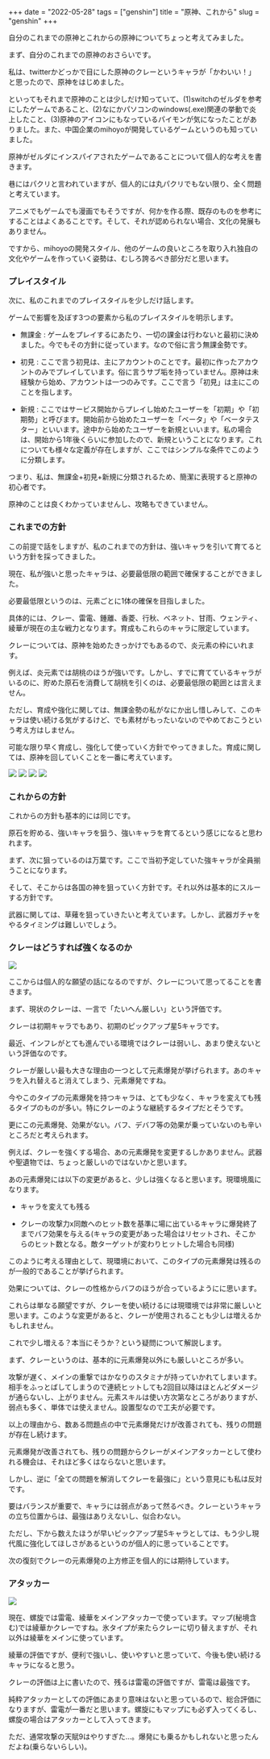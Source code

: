 +++
date = "2022-05-28"
tags = ["genshin"]
title = "原神、これから"
slug = "genshin"
+++

自分のこれまでの原神とこれからの原神についてちょっと考えてみました。

まず、自分のこれまでの原神のおさらいです。

私は、twitterかどっかで目にした原神のクレーというキャラが「かわいい！」と思ったので、原神をはじめました。

といってもそれまで原神のことは少しだけ知っていて、(1)switchのゼルダを参考にしたゲームであること、(2)なにかパソコンのwindows(.exe)関連の挙動で炎上したこと、(3)原神のアイコンにもなっているパイモンが気になったことがありました。また、中国企業のmihoyoが開発しているゲームというのも知っていました。

原神がゼルダにインスパイアされたゲームであることについて個人的な考えを書きます。

巷にはパクリと言われていますが、個人的には丸パクリでもない限り、全く問題と考えています。

アニメでもゲームでも漫画でもそうですが、何かを作る際、既存のものを参考にすることはよくあることです。そして、それが認められない場合、文化の発展もありません。

ですから、mihoyoの開発スタイル、他のゲームの良いところを取り入れ独自の文化やゲームを作っていく姿勢は、むしろ誇るべき部分だと思います。

### プレイスタイル

次に、私のこれまでのプレイスタイルを少しだけ話します。

ゲームで影響を及ぼす3つの要素から私のプレイスタイルを明示します。

- 無課金 : ゲームをプレイするにあたり、一切の課金は行わないと最初に決めました。今でもその方針に従っています。なので俗に言う無課金勢です。

- 初見 : ここで言う初見は、主にアカウントのことです。最初に作ったアカウントのみでプレイしています。俗に言うサブ垢を持っていません。原神は未経験から始め、アカウントは一つのみです。ここで言う「初見」は主にこのことを指します。

- 新規 : ここではサービス開始からプレイし始めたユーザーを「初期」や「初期勢」と呼びます。開始前から始めたユーザーを「ベータ」や「ベータテスター」といいます。途中から始めたユーザーを新規といいます。私の場合は、開始から1年後くらいに参加したので、新規ということになります。これについても様々な定義が存在しますが、ここではシンプルな条件でこのように分類します。

つまり、私は、無課金+初見+新規に分類されるため、簡潔に表現すると原神の初心者です。

原神のことは良くわかっていませんし、攻略もできていません。

### これまでの方針

この前提で話をしますが、私のこれまでの方針は、強いキャラを引いて育てるという方針を採ってきました。

現在、私が強いと思ったキャラは、必要最低限の範囲で確保することができました。

必要最低限というのは、元素ごとに1体の確保を目指しました。

具体的には、クレー、雷電、鍾離、香菱、行秋、ベネット、甘雨、ウェンティ、綾華が現在の主な戦力となります。育成もこれらのキャラに限定しています。

クレーについては、原神を始めたきっかけでもあるので、炎元素の枠にいれます。

例えば、炎元素では胡桃のほうが強いです。しかし、すでに育てているキャラがいるのに、貯めた原石を消費して胡桃を引くのは、必要最低限の範囲とは言えません。

ただし、育成や強化に関しては、無課金勢の私がなにか出し惜しみして、このキャラは使い続ける気がするけど、でも素材がもったいないのでやめておこうという考え方はしません。

可能な限り早く育成し、強化して使っていく方針でやってきました。育成に関しては、原神を回していくことを一番に考えています。

![](https://raw.githubusercontent.com/syui/img/master/other/genshin_20220528_0001.jpg)
![](https://raw.githubusercontent.com/syui/img/master/other/genshin_20220528_0002.jpg)
![](https://raw.githubusercontent.com/syui/img/master/other/genshin_20220528_0003.jpg)
![](https://raw.githubusercontent.com/syui/img/master/other/genshin_20220528_0004.jpg)

### これからの方針

これからの方針も基本的には同じです。

原石を貯める、強いキャラを狙う、強いキャラを育てるという感じになると思われます。

まず、次に狙っているのは万葉です。ここで当初予定していた強キャラが全員揃うことになります。

そして、そこからは各国の神を狙っていく方針です。それ以外は基本的にスルーする方針です。

武器に関しては、草薙を狙っていきたいと考えています。しかし、武器ガチャをやるタイミングは難しいでしょう。

### クレーはどうすれば強くなるのか

![](https://raw.githubusercontent.com/syui/img/master/other/genshin_20211021_0001.png)

ここからは個人的な願望の話になるのですが、クレーについて思ってることを書きます。

まず、現状のクレーは、一言で「たいへん厳しい」という評価です。

クレーは初期キャラでもあり、初期のピックアップ星5キャラです。

最近、インフレがとても進んでいる環境ではクレーは弱いし、あまり使えないという評価なのです。

クレーが厳しい最も大きな理由の一つとして元素爆発が挙げられます。あのキャラを入れ替えると消えてしまう、元素爆発ですね。

今やこのタイプの元素爆発を持つキャラは、とても少なく、キャラを変えても残るタイプのものが多い。特にクレーのような継続するタイプだとそうです。

更にこの元素爆発、効果がない。バフ、デバフ等の効果が乗っていないのも辛いところだと考えられます。

例えば、クレーを強くする場合、あの元素爆発を変更するしかありません。武器や聖遺物では、ちょっと厳しいのではないかと思います。

あの元素爆発には以下の変更があると、少しは強くなると思います。現環境風になります。

- キャラを変えても残る

- クレーの攻撃力x同敵へのヒット数を基準に場に出ているキャラに爆発終了までバフ効果を与える(キャラの変更があった場合はリセットされ、そこからのヒット数となる。敵ターゲットが変わりヒットした場合も同様)

このように考える理由として、現環境において、このタイプの元素爆発は残るのが一般的であることが挙げられます。

効果については、クレーの性格からバフのほうが合っているようにに思います。

これらは単なる願望ですが、クレーを使い続けるには現環境では非常に厳しいと思います。このような変更があると、クレーが使用されることも少しは増えるかもしれません。

これで少し増える？本当にそうか？という疑問について解説します。

まず、クレーというのは、基本的に元素爆発以外にも厳しいところが多い。

攻撃が遅く、メインの重撃ではかなりのスタミナが持っていかれてしまいます。相手をふっとばしてしまうので連続ヒットしても2回目以降はほとんどダメージが通らないし、上がりません。元素スキルは使い方次第なところがありますが、弱点も多く、単体では使えません。設置型なので工夫が必要です。

以上の理由から、数ある問題点の中で元素爆発だけが改善されても、残りの問題が存在し続けます。

元素爆発が改善されても、残りの問題からクレーがメインアタッカーとして使われる機会は、それほど多くはならないと思います。

しかし、逆に「全ての問題を解消してクレーを最強に」という意見にも私は反対です。

要はバランスが重要で、キャラには弱点があって然るべき。クレーというキャラの立ち位置からは、最強はありえないし、似合わない。

ただし、下から数えたほうが早いピックアップ星5キャラとしては、もう少し現代風に強化してほしさがあるというのが個人的に思っていることです。

次の復刻でクレーの元素爆発の上方修正を個人的には期待しています。

### アタッカー

![](https://raw.githubusercontent.com/syui/img/master/other/genshin_20211021_0002.png)

現在、螺旋では雷電、綾華をメインアタッカーで使っています。マップ(秘境含む)では綾華かクレーですね。氷タイプが来たらクレーに切り替えますが、それ以外は綾華をメインに使っています。

綾華の評価ですが、便利で強いし、使いやすいと思っていて、今後も使い続けるキャラになると思う。

クレーの評価は上に書いたので、残るは雷電の評価ですが、雷電は最強です。

純粋アタッカーとしての評価にあまり意味はないと思っているので、総合評価になりますが、雷電が一番だと思います。螺旋にもマップにも必ず入ってくるし、螺旋の場合はアタッカーとして入ってきます。

ただ、通常攻撃の天賦9はやりすぎた...。爆発にも乗るかもしれないと思ったんだよね(乗らないらしい)。

